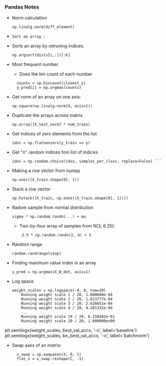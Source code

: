 ### Pandas Notes

- Norm calculation 

	```
	np.linalg.norm(diff_element)
	```
	
- `Sort an array `:
 - Sorts an array by retruning indices.
	```
	np.argsort(dists[i,:])[:k]	
	```

- Most frequent number
	- Does the bin count of each number
	
	```
 	  counts = np.bincount(closest_y)
	  y_pred[i] = np.argmax(counts)

	```
- Get norm of an array on one axis:

	```
	np.square(np.linalg.norm(X, axis=1))
	```

- Duplicate the arrays across matrix
	
	```
	np.array([X_test_norm] * num_train)	
	```

- Get indices of zero elements from the list
	
	```
    idxs = np.flatnonzero(y_train == y)
	```

- Get "n" random indices fom list of indices
	
	```
    idxs = np.random.choice(idxs, samples_per_class, replace=False)	```

- Making a row vector from numpy

	```
	np.ones((X_train.shape[0], 1))
	```
- Stack a row vector 

	```
	np.hstack([X_train, np.ones((X_train.shape[0], 1))])	
	```
- Radom sample from normal distribution
	
	```
	sigma * np.random.randn(...) + mu		
	
	```
	-  Two-by-four array of samples from N(3, 6.25):
	
		```
		 2.5 * np.random.randn(2, 4) + 3	
		```
	
- Random range

	```
	random.randrange(stop)
	```
- Finding maximum value index in an array
	
	```
	y_pred = np.argmax(X_W_dot, axis=1)
	```
	

- Log space 

	```
	weight_scales = np.logspace(-4, 0, num=20)
		Running weight scale 1 / 20, 1.000000e-04
		Running weight scale 2 / 20, 1.623777e-04
		Running weight scale 3 / 20, 2.636651e-04
		Running weight scale 4 / 20, 4.281332e-04
		...
		Running weight scale 19 / 20, 6.158482e-01
		Running weight scale 20 / 20, 1.000000e+00			
	```	
    	
plt.semilogx(weight_scales, best_val_accs, '-o', label='baseline')
plt.semilogx(weight_scales, bn_best_val_accs, '-o', label='batchnorm')    

- Swap axes of an matrix:
	
	```
	  x_swap = np.swapaxes(X, 0, 1)
	  flat_x = x_swap.reshape(C, -1)

	```	